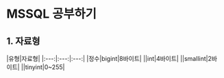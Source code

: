 # MSSQL 공부하기

## 1. 자료형
|유형|자료형|
|:---:|:---:|:---:|
|정수|bigint|8바이트|
||int|4바이트|
||smallint|2바이트|
||tinyint|0~255|